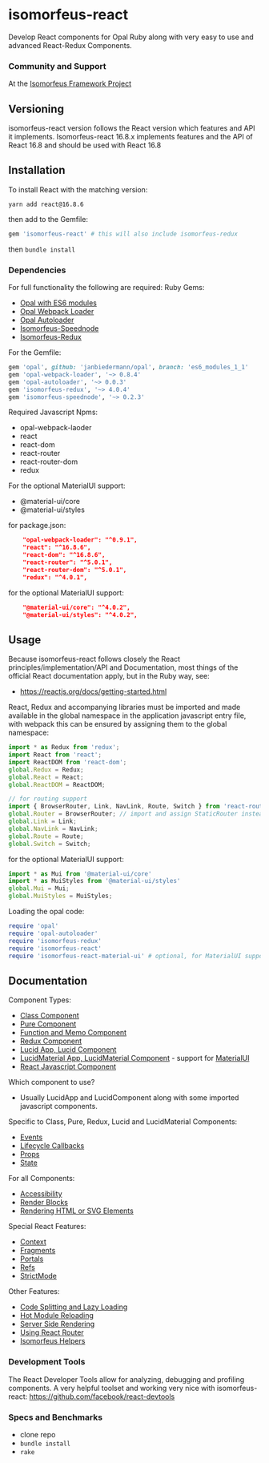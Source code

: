 # isomorfeus-react

Develop React components for Opal Ruby along with very easy to use and advanced React-Redux Components.

### Community and Support
At the [Isomorfeus Framework Project](http://isomorfeus.com) 

## Versioning
isomorfeus-react version follows the React version which features and API it implements.
Isomorfeus-react 16.8.x implements features and the API of React 16.8 and should be used with React 16.8

## Installation
To install React with the matching version:
```
yarn add react@16.8.6
```
then add to the Gemfile:
```ruby
gem 'isomorfeus-react' # this will also include isomorfeus-redux 
```
then `bundle install`

### Dependencies

For full functionality the following are required:
Ruby Gems:
- [Opal with ES6 modules](https://github.com/opal/opal/pull/1976)
- [Opal Webpack Loader](https://github.com/isomorfeus/opal-webpack-loader)
- [Opal Autoloader](https://github.com/janbiedermann/opal-autoloader)
- [Isomorfeus-Speednode](https://github.com/isomorfeus/isomorfeus-speednode)
- [Isomorfeus-Redux](https://github.com/isomorfeus/isomorfeus-redux)

For the Gemfile:
```ruby
gem 'opal', github: 'janbiedermann/opal', branch: 'es6_modules_1_1'
gem 'opal-webpack-loader', '~> 0.8.4'
gem 'opal-autoloader', '~> 0.0.3'
gem 'isomorfeus-redux', '~> 4.0.4'
gem 'isomorfeus-speednode', '~> 0.2.3'
```
Required Javascript Npms:
- opal-webpack-laoder
- react
- react-dom
- react-router
- react-router-dom
- redux

For the optional MaterialUI support:
- @material-ui/core
- @material-ui/styles

for package.json:
```json
    "opal-webpack-loader": "^0.9.1",
    "react": "^16.8.6",
    "react-dom": "^16.8.6",
    "react-router": "^5.0.1",
    "react-router-dom": "^5.0.1",
    "redux": "^4.0.1",
```
for the optional MaterialUI support:
```json
    "@material-ui/core": "^4.0.2",
    "@material-ui/styles": "^4.0.2",
```
## Usage
Because isomorfeus-react follows closely the React principles/implementation/API and Documentation, most things of the official React documentation
apply, but in the Ruby way, see:
- https://reactjs.org/docs/getting-started.html

React, Redux and accompanying libraries must be imported and made available in the global namespace in the application javascript entry file,
with webpack this can be ensured by assigning them to the global namespace:
```javascript
import * as Redux from 'redux';
import React from 'react';
import ReactDOM from 'react-dom';
global.Redux = Redux;
global.React = React;
global.ReactDOM = ReactDOM;

// for routing support
import { BrowserRouter, Link, NavLink, Route, Switch } from 'react-router-dom';
global.Router = BrowserRouter; // import and assign StaticRouter instead for Server Side Rendering
global.Link = Link;
global.NavLink = NavLink;
global.Route = Route;
global.Switch = Switch;
```
for the optional MaterialUI support:
```javascript
import * as Mui from '@material-ui/core'
import * as MuiStyles from '@material-ui/styles'
global.Mui = Mui;
global.MuiStyles = MuiStyles;
```

Loading the opal code:
```ruby
require 'opal'
require 'opal-autoloader'
require 'isomorfeus-redux'
require 'isomorfeus-react'
require 'isomorfeus-react-material-ui' # optional, for MaterialUI support
```
## Documentation
Component Types:
- [Class Component](https://github.com/isomorfeus/isomorfeus-react/blob/master/ruby/docs/class_component.md)
- [Pure Component](https://github.com/isomorfeus/isomorfeus-react/blob/master/ruby/docs/pure_component.md)
- [Function and Memo Component](https://github.com/isomorfeus/isomorfeus-react/blob/master/ruby/docs/function_component.md)
- [Redux Component](https://github.com/isomorfeus/isomorfeus-react/blob/master/ruby/docs/redux_component.md)
- [Lucid App, Lucid Component](https://github.com/isomorfeus/isomorfeus-react/blob/master/ruby/docs/lucid_component.md)
- [LucidMaterial App, LucidMaterial Component](https://github.com/isomorfeus/isomorfeus-react/blob/master/ruby/docs/lucid_material_component.md) - support for [MaterialUI](https://material-ui.com)
- [React Javascript Component](https://github.com/isomorfeus/isomorfeus-react/blob/master/ruby/docs/javascript_component.md)

Which component to use?
- Usually LucidApp and LucidComponent along with some imported javascript components.

Specific to Class, Pure, Redux, Lucid and LucidMaterial Components:
- [Events](https://github.com/isomorfeus/isomorfeus-react/blob/master/ruby/docs/events.md)
- [Lifecycle Callbacks](https://github.com/isomorfeus/isomorfeus-react/blob/master/ruby/docs/lifecycle_callbacks.md)
- [Props](https://github.com/isomorfeus/isomorfeus-react/blob/master/ruby/docs/props.md)
- [State](https://github.com/isomorfeus/isomorfeus-react/blob/master/ruby/docs/state.md)

For all Components:
- [Accessibility](https://github.com/isomorfeus/isomorfeus-react/blob/master/ruby/docs/accessibility.md)
- [Render Blocks](https://github.com/isomorfeus/isomorfeus-react/blob/master/ruby/docs/render_blocks.md)
- [Rendering HTML or SVG Elements](https://github.com/isomorfeus/isomorfeus-react/blob/master/ruby/docs/rendering_elements.md)

Special React Features:
- [Context](https://github.com/isomorfeus/isomorfeus-react/blob/master/ruby/docs/context.md)
- [Fragments](https://github.com/isomorfeus/isomorfeus-react/blob/master/ruby/docs/fragments.md)
- [Portals](https://github.com/isomorfeus/isomorfeus-react/blob/master/ruby/docs/portals.md)
- [Refs](https://github.com/isomorfeus/isomorfeus-react/blob/master/ruby/docs/refs.md)
- [StrictMode](https://github.com/isomorfeus/isomorfeus-react/blob/master/ruby/docs/strict_mode.md)

Other Features:
- [Code Splitting and Lazy Loading](https://github.com/isomorfeus/isomorfeus-react/blob/master/ruby/docs/code_splitting_lazy_loading.md)
- [Hot Module Reloading](https://github.com/isomorfeus/isomorfeus-react/blob/master/ruby/docs/hot_module_relaoding.md)
- [Server Side Rendering](https://github.com/isomorfeus/isomorfeus-react/blob/master/ruby/docs/server_side_rendering.md)
- [Using React Router](https://github.com/isomorfeus/isomorfeus-react/blob/master/ruby/docs/react_router.md)
- [Isomorfeus Helpers](https://github.com/isomorfeus/isomorfeus-react/blob/master/ruby/docs/isomorfeus_helpers.md)

### Development Tools
The React Developer Tools allow for analyzing, debugging and profiling components. A very helpful toolset and working very nice with isomorfeus-react:
https://github.com/facebook/react-devtools

### Specs and Benchmarks
- clone repo
- `bundle install`
- `rake`